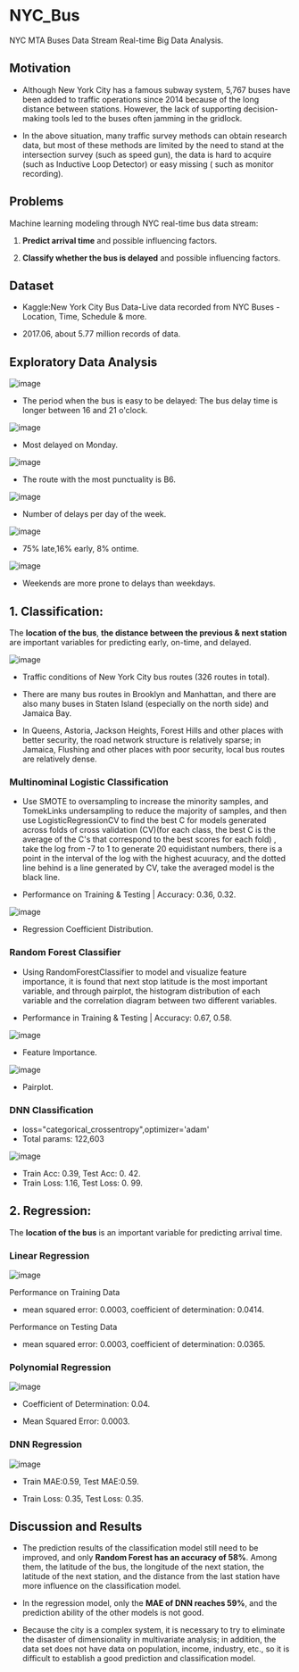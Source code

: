 # NYC_Bus
NYC MTA Buses Data Stream Real-time Big Data Analysis.

## Motivation

- Although New York City has a famous subway system, 5,767 buses have been added to traffic operations since 2014 because of the long distance between stations. However, the lack of supporting decision-making tools led to the buses often jamming in the gridlock.

- In the above situation, many traffic survey methods can obtain research data, but most of these methods are limited by the need to stand at the intersection survey (such as speed gun), the data is hard to acquire (such as Inductive Loop Detector) or easy missing ( such as monitor recording).


## Problems

Machine learning modeling through NYC real-time bus data stream:

1. **Predict arrival time** and possible influencing factors.

2. **Classify whether the bus is delayed** and possible influencing factors.

## Dataset

- Kaggle:New York City Bus Data-Live data recorded from NYC Buses - Location, Time, Schedule & more.

- 2017.06, about 5.77 million records of data.

## Exploratory Data Analysis

![image](images/accuracy_analysis.png)

- The period when the bus is easy to be delayed: 
The bus delay time is longer between 16 and 21 o'clock.

![image](images/Most_Delayed.png)

- Most delayed on Monday.

![image](images/most_punctuality.png)
- The route with the most punctuality is B6.

![image](images/delay_per_day.png)
- Number of delays per day of the week.

![image](images/pie_chart.png)
- 75% late,16% early, 8% ontime.

![image](images/weekend_delayed.png)
- Weekends are more prone to delays than weekdays.

## 1. Classification: 

The **location of the bus**, **the distance between the previous & next station** are important variables for predicting early, on-time, and delayed.

![image](images/total_routes.png)

- Traffic conditions of New York City bus routes (326 routes in total).

- There are many bus routes in Brooklyn and Manhattan, and there are also many buses in Staten Island (especially on the north side) and Jamaica Bay.

- In Queens, Astoria, Jackson Heights, Forest Hills and other places with better security, the road network structure is relatively sparse; in Jamaica, Flushing and other places with poor security, local bus routes are relatively dense.

### Multinominal Logistic Classification

- Use SMOTE to oversampling to increase the minority samples, and TomekLinks undersampling to reduce the majority of samples, and then use LogisticRegressionCV to find the best C for models generated across folds of cross validation (CV)(for each class, the best C is the average of the C's that correspond to the best scores for each fold) , take the log from -7 to 1 to generate 20 equidistant numbers, there is a point in the interval of the log with the highest acuuracy, and the dotted line behind is a line generated by CV, take the averaged model is the black line.

- Performance on Training & Testing | Accuracy: 0.36, 0.32.

![image](images/Regression_Coefficient.png)

- Regression Coefficient Distribution.

### Random Forest Classifier

- Using RandomForestClassifier to model and visualize feature importance, it is found that next stop latitude is the most important variable, and through pairplot, the histogram distribution of each variable and the correlation diagram between two different variables.

- Performance in Training & Testing | Accuracy: 0.67, 0.58.

![image](images/feature_importance.png)

- Feature Importance.

![image](images/pairplot.png)

- Pairplot.

### DNN Classification

- loss="categorical_crossentropy",optimizer='adam'
- Total params: 122,603

![image](images/acc_&_loss.png)

- Train Acc: 0.39, Test Acc: 0. 42.
- Train Loss: 1.16, Test Loss: 0. 99.

## 2. Regression: 

The **location of the bus** is an important variable for predicting arrival time.

### Linear Regression

![image](images/Linear_Regression_Coefficient.png)

Performance on Training Data

-  mean squared error: 0.0003, coefficient of determination: 0.0414.

Performance on Testing Data

-  mean squared error: 0.0003, coefficient of determination: 0.0365.

### Polynomial Regression

![image](images/Polynomial_Regression_Coefficient.png)

- Coefficient of Determination: 0.04.

- Mean Squared Error: 0.0003.

### DNN Regression

![image](images/DNN.png)

- Train MAE:0.59, Test MAE:0.59.

- Train Loss: 0.35, Test Loss: 0.35.

## Discussion and Results

- The prediction results of the classification model still need to be improved, and only **Random Forest has an accuracy of 58%**. Among them, the latitude of the bus, the longitude of the next station, the latitude of the next station, and the distance from the last station have more influence on the classification model.

- In the regression model, only the **MAE of DNN reaches 59%**, and the prediction ability of the other models is not good.

- Because the city is a complex system, it is necessary to try to eliminate the disaster of dimensionality in multivariate analysis; in addition, the data set does not have data on population, income, industry, etc., so it is difficult to establish a good prediction and classification model.
